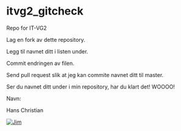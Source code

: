 # itvg2_gitcheck
Repo for IT-VG2

Lag en fork av dette repository.

Legg til navnet ditt i listen under.

Commit endringen av filen.

Send pull request slik at jeg kan commite navnet ditt til master.

Ser du navnet ditt under i min repository, har du klart det! WOOOO!

Navn:

Hans Christian

<a href='https://github.com/JTT900' target="_blank"><img alt='Jim' src='https://img.shields.io/badge/Jim-100000?style=for-the-badge&logo=Jim&logoColor=0879F1&labelColor=1871F5&color=F76B0D'/></a>

